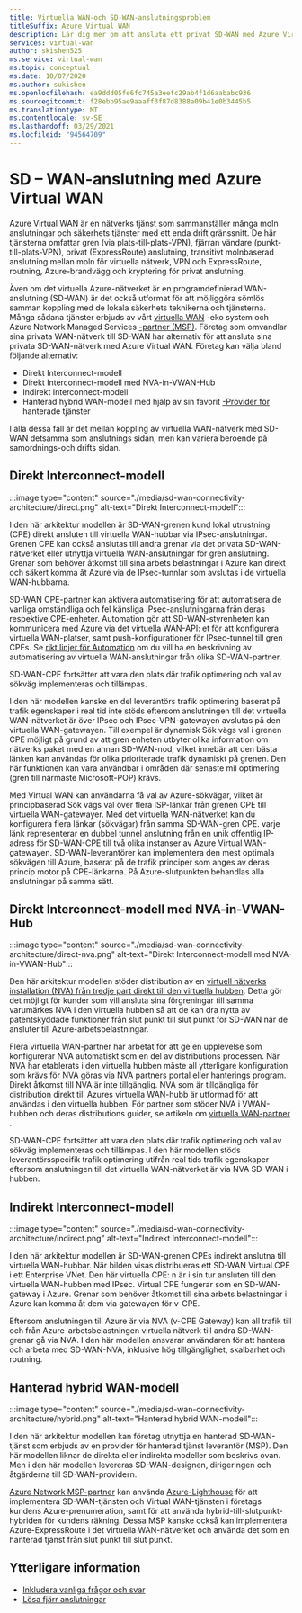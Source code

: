 ```yaml
---
title: Virtuella WAN-och SD-WAN-anslutningsproblem
titleSuffix: Azure Virtual WAN
description: Lär dig mer om att ansluta ett privat SD-WAN med Azure Virtual WAN
services: virtual-wan
author: skishen525
ms.service: virtual-wan
ms.topic: conceptual
ms.date: 10/07/2020
ms.author: sukishen
ms.openlocfilehash: ea9ddd05fe6fc745a3eefc29ab4f1d6aababc936
ms.sourcegitcommit: f28ebb95ae9aaaff3f87d8388a09b41e0b3445b5
ms.translationtype: MT
ms.contentlocale: sv-SE
ms.lasthandoff: 03/29/2021
ms.locfileid: "94564709"
---
```

# <a name="sd-wan-connectivity-architecture-with-azure-virtual-wan"></a>SD – WAN-anslutning med Azure Virtual WAN

Azure Virtual WAN är en nätverks tjänst som sammanställer många moln anslutningar och säkerhets tjänster med ett enda drift gränssnitt. De här tjänsterna omfattar gren (via plats-till-plats-VPN), fjärran vändare (punkt-till-plats-VPN), privat (ExpressRoute) anslutning, transitivt molnbaserad anslutning mellan moln för virtuella nätverk, VPN och ExpressRoute, routning, Azure-brandvägg och kryptering för privat anslutning.

Även om det virtuella Azure-nätverket är en programdefinierad WAN-anslutning (SD-WAN) är det också utformat för att möjliggöra sömlös samman koppling med de lokala säkerhets teknikerna och tjänsterna. Många sådana tjänster erbjuds av vårt [virtuella WAN](virtual-wan-locations-partners.md) -eko system och Azure Network Managed Services [-partner (MSP)](../networking/networking-partners-msp.md). Företag som omvandlar sina privata WAN-nätverk till SD-WAN har alternativ för att ansluta sina privata SD-WAN-nätverk med Azure Virtual WAN. Företag kan välja bland följande alternativ:

* Direkt Interconnect-modell
* Direkt Interconnect-modell med NVA-in-VWAN-Hub
* Indirekt Interconnect-modell
* Hanterad hybrid WAN-modell med hjälp av sin favorit [-Provider för](../networking/networking-partners-msp.md) hanterade tjänster

I alla dessa fall är det mellan koppling av virtuella WAN-nätverk med SD-WAN detsamma som anslutnings sidan, men kan variera beroende på samordnings-och drifts sidan.

## <a name="direct-interconnect-model"></a><a name="direct"></a>Direkt Interconnect-modell

:::image type="content" source="./media/sd-wan-connectivity-architecture/direct.png" alt-text="Direkt Interconnect-modell":::

I den här arkitektur modellen är SD-WAN-grenen kund lokal utrustning (CPE) direkt ansluten till virtuella WAN-hubbar via IPsec-anslutningar. Grenen CPE kan också anslutas till andra grenar via det privata SD-WAN-nätverket eller utnyttja virtuella WAN-anslutningar för gren anslutning. Grenar som behöver åtkomst till sina arbets belastningar i Azure kan direkt och säkert komma åt Azure via de IPsec-tunnlar som avslutas i de virtuella WAN-hubbarna.

SD-WAN CPE-partner kan aktivera automatisering för att automatisera de vanliga omständliga och fel känsliga IPsec-anslutningarna från deras respektive CPE-enheter. Automation gör att SD-WAN-styrenheten kan kommunicera med Azure via det virtuella WAN-API: et för att konfigurera virtuella WAN-platser, samt push-konfigurationer för IPsec-tunnel till gren CPEs. Se [rikt linjer för Automation](virtual-wan-configure-automation-providers.md) om du vill ha en beskrivning av automatisering av virtuella WAN-anslutningar från olika SD-WAN-partner.

SD-WAN-CPE fortsätter att vara den plats där trafik optimering och val av sökväg implementeras och tillämpas. 

I den här modellen kanske en del leverantörs trafik optimering baserat på trafik egenskaper i real tid inte stöds eftersom anslutningen till det virtuella WAN-nätverket är över IPsec och IPsec-VPN-gatewayen avslutas på den virtuella WAN-gatewayen. Till exempel är dynamisk Sök vägs val i grenen CPE möjligt på grund av att gren enheten utbyter olika information om nätverks paket med en annan SD-WAN-nod, vilket innebär att den bästa länken kan användas för olika prioriterade trafik dynamiskt på grenen. Den här funktionen kan vara användbar i områden där senaste mil optimering (gren till närmaste Microsoft-POP) krävs.

Med Virtual WAN kan användarna få val av Azure-sökvägar, vilket är principbaserad Sök vägs val över flera ISP-länkar från grenen CPE till virtuella WAN-gatewayer. Med det virtuella WAN-nätverket kan du konfigurera flera länkar (sökvägar) från samma SD-WAN-gren CPE. varje länk representerar en dubbel tunnel anslutning från en unik offentlig IP-adress för SD-WAN-CPE till två olika instanser av Azure Virtual WAN-gatewayen. SD-WAN-leverantörer kan implementera den mest optimala sökvägen till Azure, baserat på de trafik principer som anges av deras princip motor på CPE-länkarna. På Azure-slutpunkten behandlas alla anslutningar på samma sätt.

## <a name="direct-interconnect-model-with-nva-in-vwan-hub"></a><a name="direct"></a>Direkt Interconnect-modell med NVA-in-VWAN-Hub

:::image type="content" source="./media/sd-wan-connectivity-architecture/direct-nva.png" alt-text="Direkt Interconnect-modell med NVA-in-VWAN-Hub":::

Den här arkitektur modellen stöder distribution av en [virtuell nätverks installation (NVA) från tredje part direkt till den virtuella hubben](./about-nva-hub.md). Detta gör det möjligt för kunder som vill ansluta sina förgreningar till samma varumärkes NVA i den virtuella hubben så att de kan dra nytta av patentskyddade funktioner från slut punkt till slut punkt för SD-WAN när de ansluter till Azure-arbetsbelastningar. 

Flera virtuella WAN-partner har arbetat för att ge en upplevelse som konfigurerar NVA automatiskt som en del av distributions processen. När NVA har etablerats i den virtuella hubben måste all ytterligare konfiguration som krävs för NVA göras via NVA partners portal eller hanterings program. Direkt åtkomst till NVA är inte tillgänglig. NVA som är tillgängliga för distribution direkt till Azures virtuella WAN-hubb är utformad för att användas i den virtuella hubben. För partner som stöder NVA i VWAN-hubben och deras distributions guider, se artikeln om [virtuella WAN-partner](virtual-wan-locations-partners.md#partners-with-integrated-virtual-hub-offerings) .

SD-WAN-CPE fortsätter att vara den plats där trafik optimering och val av sökväg implementeras och tillämpas.
I den här modellen stöds leverantörsspecifik trafik optimering utifrån real tids trafik egenskaper eftersom anslutningen till det virtuella WAN-nätverket är via NVA SD-WAN i hubben.

## <a name="indirect-interconnect-model"></a><a name="indirect"></a>Indirekt Interconnect-modell

:::image type="content" source="./media/sd-wan-connectivity-architecture/indirect.png" alt-text="Indirekt Interconnect-modell":::

I den här arkitektur modellen är SD-WAN-grenen CPEs indirekt anslutna till virtuella WAN-hubbar. När bilden visas distribueras ett SD-WAN Virtual CPE i ett Enterprise VNet. Den här virtuella CPE: n är i sin tur ansluten till den virtuella WAN-hubben med IPsec. Virtual CPE fungerar som en SD-WAN-gateway i Azure. Grenar som behöver åtkomst till sina arbets belastningar i Azure kan komma åt dem via gatewayen för v-CPE.

Eftersom anslutningen till Azure är via NVA (v-CPE Gateway) kan all trafik till och från Azure-arbetsbelastningen virtuella nätverk till andra SD-WAN-grenar gå via NVA. I den här modellen ansvarar användaren för att hantera och arbeta med SD-WAN-NVA, inklusive hög tillgänglighet, skalbarhet och routning.
  
## <a name="managed-hybrid-wan-model"></a><a name="hybrid"></a>Hanterad hybrid WAN-modell

:::image type="content" source="./media/sd-wan-connectivity-architecture/hybrid.png" alt-text="Hanterad hybrid WAN-modell":::

I den här arkitektur modellen kan företag utnyttja en hanterad SD-WAN-tjänst som erbjuds av en provider för hanterad tjänst leverantör (MSP). Den här modellen liknar de direkta eller indirekta modeller som beskrivs ovan. Men i den här modellen levereras SD-WAN-designen, dirigeringen och åtgärderna till SD-WAN-providern.

[Azure Network MSP-partner](../networking/networking-partners-msp.md) kan använda [Azure-Lighthouse](https://azure.microsoft.com/services/azure-lighthouse/) för att implementera SD-WAN-tjänsten och Virtual WAN-tjänsten i företags kundens Azure-prenumeration, samt för att använda hybrid-till-slutpunkt-hybriden för kundens räkning. Dessa MSP kanske också kan implementera Azure-ExpressRoute i det virtuella WAN-nätverket och använda det som en hanterad tjänst från slut punkt till slut punkt.

## <a name="additional-information"></a>Ytterligare information

* [Inkludera vanliga frågor och svar](virtual-wan-faq.md)
* [Lösa fjärr anslutningar](work-remotely-support.md)